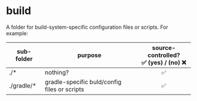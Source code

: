 # build #

A folder for build-system-specific configuration files or scripts. For example:

| sub-folder | purpose | source-controlled? <br/>:white_check_mark: (yes) / (no) :x: |
| ---------- | ------- | :---------------------------------------------------------: |
| ./\* | nothing? | :white_check_mark: |
| ./gradle/\* | gradle-specific buld/config files or scripts | :white_check_mark: |
